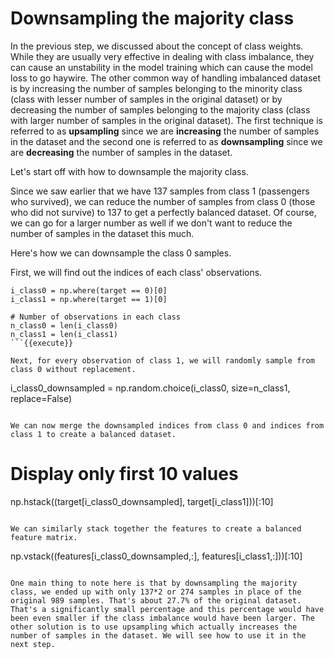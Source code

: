 # Downsampling the majority class

In the previous step, we discussed about the concept of class weights. While they are usually very effective in dealing with class imbalance, they can cause an unstability in the model training which can cause the model loss to go haywire. The other common way of handling imbalanced dataset is by increasing the number of samples belonging to the minority class (class with lesser number of samples in the original dataset) or by decreasing the number of samples belonging to the majority class (class with larger number of samples in the original dataset). The first technique is referred to as **upsampling** since we are **increasing** the number of samples in the dataset and the second one is referred to as **downsampling** since we are **decreasing** the number of samples in the dataset.

Let's start off with how to downsample the majority class.

Since we saw earlier that we have 137 samples from class 1 (passengers who survived), we can reduce the number of samples from class 0 (those who did not survive) to 137 to get a perfectly balanced dataset. Of course, we can go for a larger number as well if we don't want to reduce the number of samples in the dataset this much.

Here's how we can downsample the class 0 samples.

First, we will find out the indices of each class' observations.

```
i_class0 = np.where(target == 0)[0]
i_class1 = np.where(target == 1)[0]

# Number of observations in each class
n_class0 = len(i_class0)
n_class1 = len(i_class1)
```{{execute}}

Next, for every observation of class 1, we will randomly sample from class 0 without replacement.

```
i_class0_downsampled = np.random.choice(i_class0, size=n_class1, replace=False)
```{{execute}}

We can now merge the downsampled indices from class 0 and indices from class 1 to create a balanced dataset.

```
# Display only first 10 values
np.hstack((target[i_class0_downsampled], target[i_class1]))[:10]
```{{execute}}

We can similarly stack together the features to create a balanced feature matrix.

```
np.vstack((features[i_class0_downsampled,:], features[i_class1,:]))[:10]
```{{execute}}

One main thing to note here is that by downsampling the majority class, we ended up with only 137*2 or 274 samples in place of the original 989 samples. That's about 27.7% of the original dataset. That's a significantly small percentage and this percentage would have been even smaller if the class imbalance would have been larger. The other solution is to use upsampling which actually increases the number of samples in the dataset. We will see how to use it in the next step.
